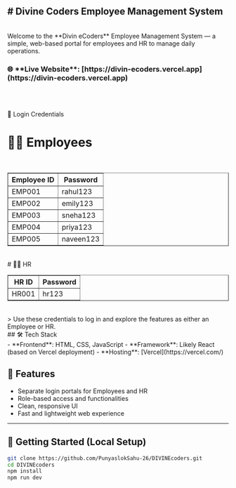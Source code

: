 <h2># Divine Coders Employee Management System</h2>
<br>
Welcome to the **Divin eCoders** Employee Management System — a simple, web-based portal for employees and HR to manage daily operations.
<br>
<h3>🌐 **Live Website**: [https://divin-ecoders.vercel.app](https://divin-ecoders.vercel.app)</h3>
<br>
<br>

👥 Login Credentials
<br>
# 🧑‍💼 Employees
<br>

<table border="1" cellpadding="10" cellspacing="0">
  <thead>
    <tr>
      <th>Employee ID</th>
      <th>Password</th>
    </tr>
  </thead>
  <tbody>
    <tr>
      <td>EMP001</td>
      <td>rahul123</td>
    </tr>
    <tr>
      <td>EMP002</td>
      <td>emily123</td>
    </tr>
    <tr>
      <td>EMP003</td>
      <td>sneha123</td>
    </tr>
    <tr>
      <td>EMP004</td>
      <td>priya123</td>
    </tr>
    <tr>
      <td>EMP005</td>
      <td>naveen123</td>
    </tr>
  </tbody>
</table>
<br>
# 👩‍💼 HR
<br>
<table border="1" cellpadding="10" cellspacing="0">
  <thead>
    <tr>
      <th>HR ID</th>
      <th>Password</th>
    </tr>
  </thead>
  <tbody>
    <tr>
      <td>HR001</td>
      <td>hr123</td>
    </tr>
  </tbody>
</table>
<br>
> Use these credentials to log in and explore the features as either an Employee or HR.
<br>
## 🛠️ Tech Stack
<br>
- **Frontend**: HTML, CSS, JavaScript
- **Framework**: Likely React (based on Vercel deployment)
- **Hosting**: [Vercel](https://vercel.com/)
<br>

## 🚀 Features

- Separate login portals for Employees and HR
- Role-based access and functionalities
- Clean, responsive UI
- Fast and lightweight web experience

---

## 📂 Getting Started (Local Setup)

```bash
git clone https://github.com/PunyaslokSahu-26/DIVINEcoders.git
cd DIVINEcoders
npm install
npm run dev

